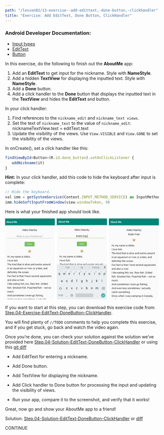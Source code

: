 ```yaml
---
path: "/lesson02/13-exercise--add-edittext,-done-button,-clickhandler"
title: "Exercise: Add EditText, Done Button, ClickHandler"
---
```

<youtube id="lS1sAKpdqhs"></youtube>

<h3 id="android-developer-documentation-">Android Developer Documentation:</h3>
<ul>
<li><a target="_blank" href="https://developer.android.com/reference/android/text/InputType">Input types</a></li>
<li><a target="_blank" href="https://developer.android.com/reference/android/widget/EditText">EditText</a></li>
<li><a target="_blank" href="https://developer.android.com/reference/android/widget/Button">Button</a></li>
</ul>

<p>In this exercise, do the following to finish out the <strong>AboutMe</strong> app:</p>
<ol>
<li>Add an <strong>EditText</strong> to get input for the nickname. Style with <strong>NameStyle</strong>. </li>
<li>Add a hidden <strong>TextView</strong> for displaying the inputted text. Style with <strong>NameStyle</strong>.</li>
<li>Add a <strong>Done</strong> button.</li>
<li>Add a click handler to the <strong>Done</strong> button that displays the inputted text in the <strong>TextView</strong> and hides the <strong>EditText</strong> and button. </li>
</ol>
<p>In your click handler:</p>
<ol>
<li>Find references to the <code>nickname_edit</code> and <code>nickname_text views</code>. </li>
<li>Set the text of <code>nickname_text</code> to the value of <code>nickname_edit</code>:
nicknameTextView.text = editText.text</li>
<li>Update the visibility of the views. Use <code>View.VISIBLE</code> and <code>View.GONE</code> to set the visibility of the views.</li>
</ol>
<p>In onCreate(), set a click handler like this:</p>

```ts
findViewById<Button>(R.id.done_button).setOnClickListener {
   addNickname(it)
}
```

<p><strong>Hint:</strong> In your click handler, add this code to hide the keyboard after input is complete:</p>

```ts
// Hide the keyboard.
val imm = getSystemService(Context.INPUT_METHOD_SERVICE) as InputMethodManager
imm.hideSoftInputFromWindow(view.windowToken, 0)
```

<p>Here is what your finished app should look like.</p>

<img src="aboutmescreenshots.png" alt="" width="875px">

<p>If you want to start at this step, you can download this exercise code from: <a target="_blank" href="https://github.com/udacity/andfun-kotlin-about-me/archive/Step.04-Exercise-EditText-DoneButton-ClickHandler.zip">Step.04-Exercise-EditText-DoneButton-ClickHandler</a>.</p>
<p>You will find plenty of <code>//TODO</code> comments to help you complete this exercise, and if you get stuck, go back and watch the video again.</p>
<p>Once you’re done, you can check your solution against the solution we’ve provided here <a target="_blank" href="https://github.com/udacity/andfun-kotlin-about-me/tree/Step.04-Solution-EditText-DoneButton-ClickHandler">Step.04-Solution-EditText-DoneButton-ClickHandler</a> or using this <a target="_blank" href="https://github.com/udacity/andfun-kotlin-about-me/compare/Step.04-Exercise-EditText-DoneButton-ClickHandler...Step.04-Solution-EditText-DoneButton-ClickHandler">git diff</a></p>

<text-box variant='learningObjectives' name='Check the steps below as you implement them to complete this exercise.'>

- Add EditText for entering a nickname.

- Add Done button.

- Add TextView for displaying the nickname.

- Add Click handler to Done button for processing the input and updating the visibility of views.

- Run your app, compare it to the screenshot, and verify that it works!

</text-box>

<div class="index-module--markdown--2MdcR ureact-markdown "><p>Great, now go and show your AboutMe app to a friend!</p>
<p>Solution: <a target="_blank" href="https://github.com/udacity/andfun-kotlin-about-me/tree/Step.04-Solution-EditText-DoneButton-ClickHandler">Step.04-Solution-EditText-DoneButton-ClickHandler</a> or <a target="_blank" href="https://github.com/udacity/andfun-kotlin-about-me/compare/Step.04-Exercise-EditText-DoneButton-ClickHandler...Step.04-Solution-EditText-DoneButton-ClickHandler">diff</a></p>
</div>

CONTINUE
